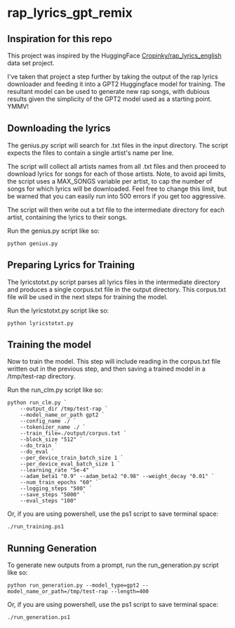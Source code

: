 # rap_lyrics_gpt_remix

## Inspiration for this repo

This project was inspired by the HuggingFace [Cropinky/rap_lyrics_english](https://huggingface.co/datasets/Cropinky/rap_lyrics_english/tree/main) data set project.

I've taken that project a step further by taking the output of the rap lyrics downloader and feeding it into a GPT2 Huggingface model for training. The resultant model can be used to generate new rap songs, with dubious results given the simplicity of the GPT2 model used as a starting point. YMMV!

## Downloading the lyrics

The genius.py script will search for .txt files in the input directory. The script expects the files to contain a single artist's name per line. 

The script will collect all artists names from all .txt files and then proceed to download lyrics for songs for each of those artists. Note, to avoid api limits, the script uses a MAX_SONGS variable per artist, to cap the number of songs for which lyrics will be downloaded. Feel free to change this limit, but be warned that you can easily run into 500 errors if you get too aggressive. 

The script will then write out a txt file to the intermediate directory for each artist, containing the lyrics to their songs. 

Run the genius.py script like so:
```
python genius.py
```
## Preparing Lyrics for Training

The lyricstotxt.py script parses all lyrics files in the intermediate directory and produces a single corpus.txt file in the output directory. This corpus.txt file will be used in the next steps for training the model.

Run the lyricstotxt.py script like so:
```
python lyricstotxt.py
```

## Training the model

Now to train the model. This step will include reading in the corpus.txt file written out in the previous step, and then saving a trained model in a /tmp/test-rap directory.

Run the run_clm.py script like so:
```
python run_clm.py `
    --output_dir /tmp/test-rap `
    --model_name_or_path gpt2 `
    --config_name ./ `
    --tokenizer_name ./ `
    --train_file=./output/corpus.txt `
    --block_size "512" `
    --do_train `
    --do_eval `
    --per_device_train_batch_size 1 `
    --per_device_eval_batch_size 1 `
    --learning_rate "5e-4" `
    --adam_beta1 "0.9" --adam_beta2 "0.98" --weight_decay "0.01" `
    --num_train_epochs "60" `
    --logging_steps "500" `
    --save_steps "5000" `
    --eval_steps "100"
```

Or, if you are using powershell, use the ps1 script to save terminal space:
```
./run_training.ps1
```

## Running Generation

To generate new outputs from a prompt, run the run_generation.py script like so:
```
python run_generation.py --model_type=gpt2 --model_name_or_path=/tmp/test-rap --length=400
```

Or, if you are using powershell, use the ps1 script to save terminal space:
```
./run_generation.ps1
```